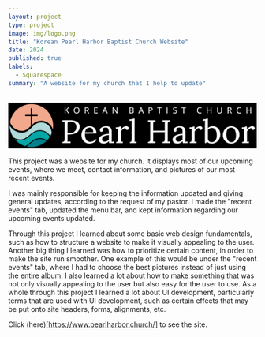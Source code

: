 ```yaml
---
layout: project
type: project
image: img/logo.png
title: "Korean Pearl Harbor Baptist Church Website"
date: 2024
published: true
labels:
  - Squarespace
summary: "A website for my church that I help to update"
---
```


<img src="../img/download.png">

This project was a website for my church. It displays most of our upcoming events, where we meet, contact information, and pictures of our most recent events. 

I was mainly responsible for keeping the information updated and giving general updates, according to the request of my pastor. I made the "recent events" tab, updated the menu bar, and kept information regarding our upcoming events updated.

Through this project I learned about some basic web design fundamentals, such as how to structure a website to make it visually appealing to the user. Another big thing I learned was how to prioritize certain content, in order to make the site run smoother. One example of this would be under the "recent events" tab, where I had to choose the best pictures instead of just using the entire album. I also learned a lot about how to make something that was not only visually appealing to the user but also easy for the user to use. As a whole through this project I learned a lot about UI development, particularly terms that are used with UI development, such as certain effects that may be put onto site headers, forms, alignments, etc.

Click (here)[https://www.pearlharbor.church/] to see the site.
